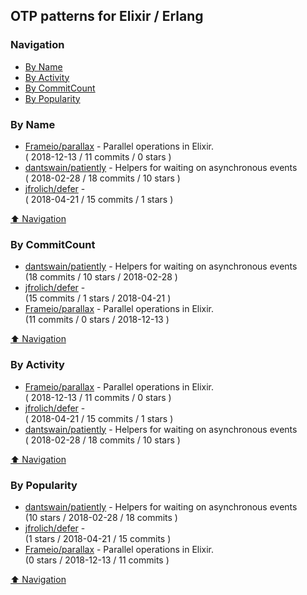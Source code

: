 ## OTP patterns for Elixir / Erlang

### Navigation

- [By Name](#by-name)
- [By Activity](#by-activity)
- [By CommitCount](#by-commitcount)
- [By Popularity](#by-popularity)

### By Name
<!-- PROJECTS_LIST -->
- [Frameio/parallax](https://github.com/Frameio/parallax) - Parallel operations in Elixir. <br/> ( 2018-12-13 / 11 commits / 0 stars )
- [dantswain/patiently](https://github.com/dantswain/patiently) - Helpers for waiting on asynchronous events <br/> ( 2018-02-28 / 18 commits / 10 stars )
- [jfrolich/defer](https://github.com/jfrolich/defer) -  <br/> ( 2018-04-21 / 15 commits / 1 stars )
<!-- /PROJECTS_LIST -->

[⬆ Navigation](#navigation)

### By CommitCount
<!-- COMMITCOUNT_LIST -->
- [dantswain/patiently](https://github.com/dantswain/patiently) - Helpers for waiting on asynchronous events <br/> (18 commits / 10 stars / 2018-02-28 )
- [jfrolich/defer](https://github.com/jfrolich/defer) -  <br/> (15 commits / 1 stars / 2018-04-21 )
- [Frameio/parallax](https://github.com/Frameio/parallax) - Parallel operations in Elixir. <br/> (11 commits / 0 stars / 2018-12-13 )
<!-- /COMMITCOUNT_LIST -->
[⬆ Navigation](#navigation)

### By Activity
<!-- ACTIVITY_LIST -->
- [Frameio/parallax](https://github.com/Frameio/parallax) - Parallel operations in Elixir. <br/> ( 2018-12-13 / 11 commits / 0 stars )
- [jfrolich/defer](https://github.com/jfrolich/defer) -  <br/> ( 2018-04-21 / 15 commits / 1 stars )
- [dantswain/patiently](https://github.com/dantswain/patiently) - Helpers for waiting on asynchronous events <br/> ( 2018-02-28 / 18 commits / 10 stars )
<!-- /ACTIVITY_LIST -->

[⬆ Navigation](#navigation)

### By Popularity
<!-- POPULARITY_LIST -->
- [dantswain/patiently](https://github.com/dantswain/patiently) - Helpers for waiting on asynchronous events <br/> (10 stars / 2018-02-28 / 18 commits )
- [jfrolich/defer](https://github.com/jfrolich/defer) -  <br/> (1 stars / 2018-04-21 / 15 commits )
- [Frameio/parallax](https://github.com/Frameio/parallax) - Parallel operations in Elixir. <br/> (0 stars / 2018-12-13 / 11 commits )
<!-- /POPULARITY_LIST -->

[⬆ Navigation](#navigation)
